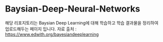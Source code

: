 # Baysian-Deep-Neural-Networks
해당 리포지토리는 Baysian Deep Learning에 대해 학습하고 학습 결과물을 정리하여 업로드해두는 페이지 입니다.
자료 출처 : https://www.edwith.org/bayesiandeeplearning

